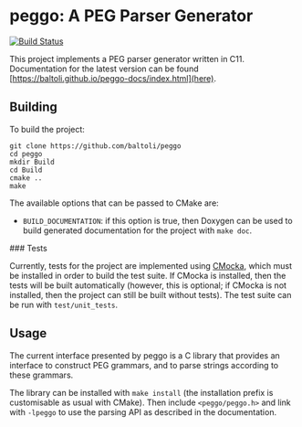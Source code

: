 # peggo: A PEG Parser Generator

[![Build Status](https://travis-ci.org/Baltoli/peggo.svg?branch=master)](https://travis-ci.org/Baltoli/peggo)

This project implements a PEG parser generator written in C11. Documentation for
the latest version can be found [https://baltoli.github.io/peggo-docs/index.html](here).

## Building

To build the project:

```
git clone https://github.com/baltoli/peggo
cd peggo
mkdir Build
cd Build
cmake ..
make
```

The available options that can be passed to CMake are:

* `BUILD_DOCUMENTATION`: if this option is true, then Doxygen can be used to
  build generated documentation for the project with `make doc`.

### Tests

Currently, tests for the project are implemented using
[CMocka](https://cmocka.org), which must be installed in order to build the
test suite. If CMocka is installed, then the tests will be built automatically
(however, this is optional; if CMocka is not installed, then the project can
still be built without tests). The test suite can be run with `test/unit_tests`.

## Usage

The current interface presented by peggo is a C library that provides an
interface to construct PEG grammars, and to parse strings according to these
grammars.

The library can be installed with `make install` (the installation prefix is
customisable as usual with CMake). Then include `<peggo/peggo.h>` and link with
`-lpeggo` to use the parsing API as described in the documentation.
